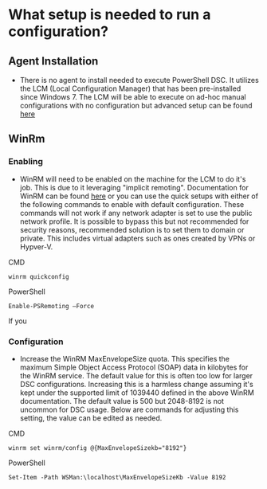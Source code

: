 # What setup is needed to run a configuration?

## Agent Installation
- There is no agent to install needed to execute PowerShell DSC. It utilizes the LCM (Local Configuration Manager) that has been pre-installed since Windows 7.
The LCM will be able to execute on ad-hoc manual configurations with no configuration but advanced setup can be found [here](https://docs.microsoft.com/en-us/powershell/scripting/dsc/managing-nodes/metaconfig?view=powershell-7)


## WinRm

### Enabling
- WinRM will need to be enabled on the machine for the LCM to do it's job. This is due to it leveraging "implicit remoting". Documentation for WinRM can be found [here](https://docs.microsoft.com/en-us/windows/win32/winrm/installation-and-configuration-for-windows-remote-management) or you can use the quick setups with either of the following commands to enable with default configuration. These commands will not work if any network adapter is set to use the public network profile. It is possible to bypass this but not recommended for security reasons, recommended solution is to set them to domain or private. This includes virtual adapters such as ones created by VPNs or Hypver-V.

CMD
```
winrm quickconfig
```

PowerShell
```
Enable-PSRemoting –Force
```

If you

### Configuration
- Increase the WinRM MaxEnvelopeSize quota. This specifies the maximum Simple Object Access Protocol (SOAP) data in kilobytes for the WinRM service. The default value for this is often too low for larger DSC configurations. Increasing this is a harmless change assuming it's kept under the supported limit of 1039440 defined in the above WinRM documentation. The default value is 500 but 2048-8192 is not uncommon for DSC usage. Below are commands for adjusting this setting, the value can be edited as needed.

CMD
```
winrm set winrm/config @{MaxEnvelopeSizekb="8192"}
```

PowerShell
```
Set-Item -Path WSMan:\localhost\MaxEnvelopeSizeKb -Value 8192
```